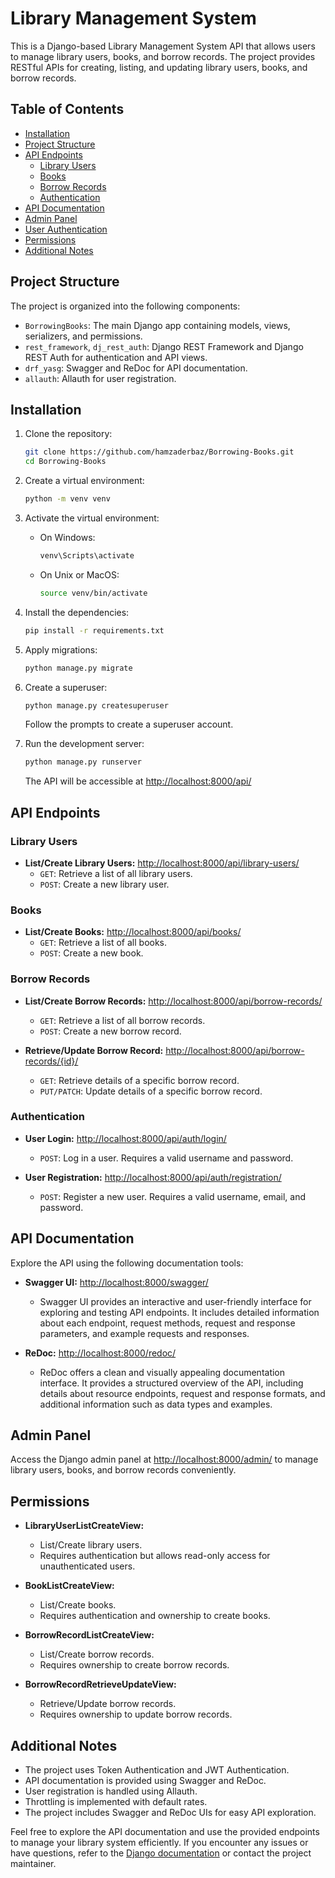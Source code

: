 # Library Management System

This is a Django-based Library Management System API that allows users to manage library users, books, and borrow records. The project provides RESTful APIs for creating, listing, and updating library users, books, and borrow records.

## Table of Contents

- [Installation](#installation)
- [Project Structure](#project-structure)
- [API Endpoints](#api-endpoints)
  - [Library Users](#library-users)
  - [Books](#books)
  - [Borrow Records](#borrow-records)
  - [Authentication](#authentication)
- [API Documentation](#api-documentation)
- [Admin Panel](#admin-panel)
- [User Authentication](#user-authentication)
- [Permissions](#permissions)
- [Additional Notes](#additional-notes)

## Project Structure

The project is organized into the following components:

- `BorrowingBooks`: The main Django app containing models, views, serializers, and permissions.
- `rest_framework`, `dj_rest_auth`: Django REST Framework and Django REST Auth for authentication and API views.
- `drf_yasg`: Swagger and ReDoc for API documentation.
- `allauth`: Allauth for user registration.

## Installation

1. Clone the repository:

   ```bash
   git clone https://github.com/hamzaderbaz/Borrowing-Books.git
   cd Borrowing-Books
   ```

2. Create a virtual environment:

   ```bash
   python -m venv venv
   ```

3. Activate the virtual environment:

   - On Windows:

     ```bash
     venv\Scripts\activate
     ```

   - On Unix or MacOS:

     ```bash
     source venv/bin/activate
     ```

4. Install the dependencies:

   ```bash
   pip install -r requirements.txt
   ```

5. Apply migrations:

   ```bash
   python manage.py migrate
   ```

6. Create a superuser:

   ```bash
   python manage.py createsuperuser
   ```

   Follow the prompts to create a superuser account.

7. Run the development server:

   ```bash
   python manage.py runserver
   ```

   The API will be accessible at [http://localhost:8000/api/](http://localhost:8000/api/)

## API Endpoints

### Library Users

- **List/Create Library Users:** [http://localhost:8000/api/library-users/](http://localhost:8000/api/library-users/)
  - `GET`: Retrieve a list of all library users.
  - `POST`: Create a new library user.

### Books

- **List/Create Books:** [http://localhost:8000/api/books/](http://localhost:8000/api/books/)
  - `GET`: Retrieve a list of all books.
  - `POST`: Create a new book.

### Borrow Records

- **List/Create Borrow Records:** [http://localhost:8000/api/borrow-records/](http://localhost:8000/api/borrow-records/)
  - `GET`: Retrieve a list of all borrow records.
  - `POST`: Create a new borrow record.

- **Retrieve/Update Borrow Record:** [http://localhost:8000/api/borrow-records/{id}/](http://localhost:8000/api/borrow-records/{id}/)
  - `GET`: Retrieve details of a specific borrow record.
  - `PUT/PATCH`: Update details of a specific borrow record.

### Authentication

- **User Login:** [http://localhost:8000/api/auth/login/](http://localhost:8000/api/auth/login/)
  - `POST`: Log in a user. Requires a valid username and password.

- **User Registration:** [http://localhost:8000/api/auth/registration/](http://localhost:8000/api/auth/registration/)
  - `POST`: Register a new user. Requires a valid username, email, and password.

## API Documentation

Explore the API using the following documentation tools:

- **Swagger UI:** [http://localhost:8000/swagger/](http://localhost:8000/swagger/)
  - Swagger UI provides an interactive and user-friendly interface for exploring and testing API endpoints. It includes detailed information about each endpoint, request methods, request and response parameters, and example requests and responses.

- **ReDoc:** [http://localhost:8000/redoc/](http://localhost:8000/redoc/)
  - ReDoc offers a clean and visually appealing documentation interface. It provides a structured overview of the API, including details about resource endpoints, request and response formats, and additional information such as data types and examples.

## Admin Panel

Access the Django admin panel at [http://localhost:8000/admin/](http://localhost:8000/admin/) to manage library users, books, and borrow records conveniently.

## Permissions

- **LibraryUserListCreateView:**
  - List/Create library users.
  - Requires authentication but allows read-only access for unauthenticated users.

- **BookListCreateView:**
  - List/Create books.
  - Requires authentication and ownership to create books.

- **BorrowRecordListCreateView:**
  - List/Create borrow records.
  - Requires ownership to create borrow records.

- **BorrowRecordRetrieveUpdateView:**
  - Retrieve/Update borrow records.
  - Requires ownership to update borrow records.


## Additional Notes

- The project uses Token Authentication and JWT Authentication.
- API documentation is provided using Swagger and ReDoc.
- User registration is handled using Allauth.
- Throttling is implemented with default rates.
- The project includes Swagger and ReDoc UIs for easy API exploration.

Feel free to explore the API documentation and use the provided endpoints to manage your library system efficiently. If you encounter any issues or have questions, refer to the [Django documentation](https://docs.djangoproject.com/) or contact the project maintainer.


